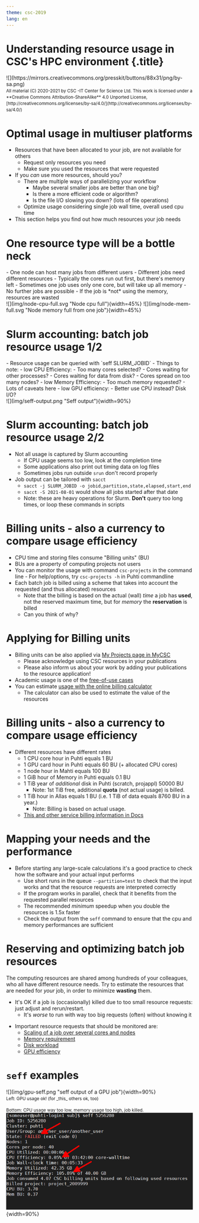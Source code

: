 ```yaml
---
theme: csc-2019
lang: en
---
```


# Understanding resource usage in CSC's HPC environment {.title}

<div class="column">
![](https://mirrors.creativecommons.org/presskit/buttons/88x31/png/by-sa.png)
</div>
<div class="column">
<small>
All material (C) 2020-2021 by CSC -IT Center for Science Ltd.
This work is licensed under a **Creative Commons Attribution-ShareAlike** 4.0
Unported License, [http://creativecommons.org/licenses/by-sa/4.0/](http://creativecommons.org/licenses/by-sa/4.0/)
</small>
</div>

# Optimal usage in multiuser platforms

- Resources that have been allocated to your job, are not available for others
   - Request only resources you need
   - Make sure you used the resources that were requested
- If you _can_ use more resources, should you?
   - There are multiple ways of parallelizing your workflow
      - Maybe several smaller jobs are better than one big?
      - Is there a more efficient code or algorithm?
      - Is the file I/O slowing you down? (lots of file operations)
   - Optimize usage considering single job wall time, overall used cpu time
- This section helps you find out how much resources your job needs

# One resource type will be a bottle neck

<div class="column">
- One node can host many jobs from different users
- Different jobs need different resources
- Typically the cores run out first, but there's memory left
- Sometimes one job uses only one core, but will take up all memory
   - No further jobs are possible
   - If the job is *not* using the memory, resources are wasted
</div>
<div class="column">
![](img/node-cpu-full.svg "Node cpu full"){width=45%}
![](img/node-mem-full.svg "Node memory full from one job"){width=45%}
</div>

# Slurm accounting: batch job resource usage 1/2

<div class="column">
- Resource usage can be queried with `seff SLURM_JOBID`
- Things to note:
   - low CPU Efficiency:
      - Too many cores selected?
      - Cores waiting for other processes?
      - Cores waiting for data from disk?
      - Cores spread on too many nodes? 
   - low Memory Efficiency:
      - Too much memory requested?
      - Lots of caveats here
   - low GPU efficiency:
      - Better use CPU instead? Disk I/O?
</div>
<div class="column">
![](img/seff-output.png "Seff output"){width=90%}
</div>

# Slurm accounting: batch job resource usage 2/2

- Not all usage is captured by Slurm accounting
   - If CPU usage seems too low, look at the completion time
   - Some applications also print out timing data on log files
   - Sometimes jobs run outside `srun` don't record properly
- Job output can be tailored with `sacct`
   - `sacct -j SLURM_JOBID -o jobid,partition,state,elapsed,start,end`
   - `sacct -S 2021-08-01` would show all jobs started after that date
   - Note: these are heavy operations for Slurm. **Don't** query
     too long times, or loop these commands in scripts

# Billing units - also a currency to compare usage efficiency

- CPU time and storing files consume "Billing units" (BU)
- BUs are a property of computing projects not users
- You can monitor the usage with command `csc-projects` in the command line
      - For help/options, try `csc-projects -h` in Puhti commandline    
- Each batch job is billed using a scheme that takes into account the requested (and thus allocated) resources
   - Note that the billing is based on the actual (wall) _time_ a job has **used**, not the reserved maximum time, but for _memory_ the **reservation** is billed
   - Can you think of why?

# Applying for Billing units

- Billing units can be also applied via [My Projects page in MyCSC](https://my.csc.fi/welcome)
   - Please acknowledge using CSC resources in your publications
   - Please also inform us about your work by adding your publications to the resource application!
- Academic usage is one of the [free-of-use cases](https://research.csc.fi/pricing)
- You can estimate [usage with the online billing calculator](https://research.csc.fi/billing-and-monitoring#buc) 
   - The calculator can also be used to estimate the value of the resources

# Billing units - also a currency to compare usage efficiency

- Different resources have different rates
   - 1 CPU core hour in Puhti equals 1 BU
   - 1 GPU card hour in Puhti equals 60 BU (+ allocated CPU cores)
   - 1 node hour in Mahti equals 100 BU
   - 1 GiB hour of Memory in Puhti equals 0.1 BU
   - 1 TiB year of _additional_ disk in Puhti (scratch, projappl) 50000 BU
      - Note: 1st TiB free, additional **quota** (not actual usage) is billed.
   - 1 TiB hour in Allas equals 1 BU (i.e. 1 TiB of data equals 8760 BU in a year.)
      - Note: Billing is based on actual usage.
   - [This and other service billing information in Docs](https://docs.csc.fi/accounts/billing/)

# Mapping your needs and the performance

- Before starting any large-scale calculations it's a good practice to check how the software and your actual input performs
    - Use short runs in the queue `--partition=test` to check that the input works and that the resource requests are interpreted correctly
    - If the program works in parallel, check that it benefits from the requested parallel resources 
    - The recommended _minimum_ speedup when you double the resources is 1.5x faster
    - Check the output from the `seff` command to ensure that the cpu and memory performances are sufficient 

# Reserving and optimizing batch job resources 

The computing resources are shared among hundreds of your colleagues, who all have different resource needs.
Try to estimate the resources that are needed for _your_ job, in order to minimize **wasting** them.

* It's OK if a job is (occasionally) killed due to too small resource requests: just adjust and rerun/restart.
   - It's _worse_ to run with way too big requests (often) without knowing it
- Important resource requests that should be monitored are:
   - [Scaling of a job over several cores and nodes](https://docs.csc.fi/computing/running/performance-checklist/#perform-a-scaling-test)
   - [Memory requirement](https://docs.csc.fi/support/faq/how-much-memory-my-job-needs/)  
   - [Disk workload](https://docs.csc.fi/computing/running/creating-job-scripts-puhti/#local-storage)
   - [GPU efficiency](https://docs.csc.fi/computing/overview/#gpu-nodes)
 
# `seff` examples

<div class="column">
![](img/gpu-seff.png "seff output of a GPU job"){width=90%}
</div>
<div class="column">
<small>
Left: GPU usage ok! (for _this_ others ok, too)

Bottom: CPU usage way too low, memory usage too high, job killed.
</small>
![](img/seff-oom.png "seff output when memory runs out"){width=90%}
</div>

  

